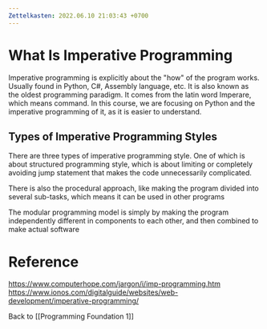 ```yaml
---
Zettelkasten: 2022.06.10 21:03:43 +0700
---
```

# What Is Imperative Programming
Imperative programming is explicitly about the "how" of the program works. Usually found in Python, C#, Assembly language, etc. It is also known as the oldest programming paradigm. It comes from the latin word Imperare, which means command. In this course, we are focusing on Python and the imperative programming of it, as it is easier to understand.

## Types of Imperative Programming Styles
There are three types of imperative programming style. One of which is about structured programming style, which is about limiting or completely avoiding jump statement that makes the code unnecessarily complicated.

There is also the procedural approach, like making the program divided into several sub-tasks, which means it can be used in other programs

The modular programming model is simply by making the program independently different in components to each other, and then combined to make actual software

# Reference
https://www.computerhope.com/jargon/i/imp-programming.htm
https://www.ionos.com/digitalguide/websites/web-development/imperative-programming/

Back to [[Programming Foundation 1]]
